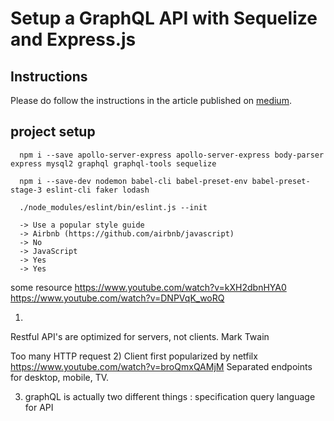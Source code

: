 # Setup a GraphQL API with Sequelize and Express.js

## Instructions
Please do follow the instructions in the article published on [medium](https://medium.com/infocentric).


## project setup
```
  npm i --save apollo-server-express apollo-server-express body-parser express mysql2 graphql graphql-tools sequelize

  npm i --save-dev nodemon babel-cli babel-preset-env babel-preset-stage-3 eslint-cli faker lodash

  ./node_modules/eslint/bin/eslint.js --init
  
  -> Use a popular style guide
  -> Airbnb (https://github.com/airbnb/javascript)
  -> No
  -> JavaScript
  -> Yes
  -> Yes

```


some resource
https://www.youtube.com/watch?v=kXH2dbnHYA0
https://www.youtube.com/watch?v=DNPVqK_woRQ


1)
Restful API's are optimized for servers, not clients. Mark Twain

Too many HTTP request
2) Client first popularized by netfilx
https://www.youtube.com/watch?v=broQmxQAMjM
Separated endpoints for desktop, mobile, TV.

3) graphQL is actually two different things :
  specification
  query language for API